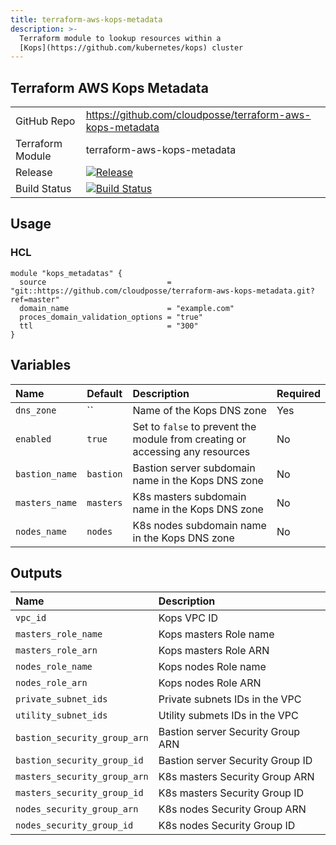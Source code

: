 ```yaml
---
title: terraform-aws-kops-metadata
description: >-
  Terraform module to lookup resources within a
  [Kops](https://github.com/kubernetes/kops) cluster
---
```


## Terraform AWS Kops Metadata

|                  |                                                                                                                                                                    |
|:-----------------|:-------------------------------------------------------------------------------------------------------------------------------------------------------------------|
| GitHub Repo      | <https://github.com/cloudposse/terraform-aws-kops-metadata>                                                                                                        |
| Terraform Module | terraform-aws-kops-metadata                                                                                                                                        |
| Release          | [![Release](https://img.shields.io/github/release/cloudposse/terraform-aws-kops-metadata.svg)](https://github.com/cloudposse/terraform-aws-kops-metadata/releases) |
| Build Status     | [![Build Status](https://travis-ci.org/cloudposse/terraform-aws-kops-metadata.svg?branch=master)](https://travis-ci.org/cloudposse/terraform-aws-kops-metadata)    |

## Usage

### HCL

```hcl
module "kops_metadatas" {
  source                           = "git::https://github.com/cloudposse/terraform-aws-kops-metadata.git?ref=master"
  domain_name                      = "example.com"
  proces_domain_validation_options = "true"
  ttl                              = "300"
}
```

## Variables

| Name           | Default   | Description                                                                   | Required |
|:---------------|:----------|:------------------------------------------------------------------------------|:---------|
| `dns_zone`     | ``        | Name of the Kops DNS zone                                                     | Yes      |
| `enabled`      | `true`    | Set to `false` to prevent the module from creating or accessing any resources | No       |
| `bastion_name` | `bastion` | Bastion server subdomain name in the Kops DNS zone                            | No       |
| `masters_name` | `masters` | K8s masters subdomain name in the Kops DNS zone                               | No       |
| `nodes_name`   | `nodes`   | K8s nodes subdomain name in the Kops DNS zone                                 | No       |

## Outputs

| Name                         | Description                       |
|:-----------------------------|:----------------------------------|
| `vpc_id`                     | Kops VPC ID                       |
| `masters_role_name`          | Kops masters Role name            |
| `masters_role_arn`           | Kops masters Role ARN             |
| `nodes_role_name`            | Kops nodes Role name              |
| `nodes_role_arn`             | Kops nodes Role ARN               |
| `private_subnet_ids`         | Private subnets IDs in the VPC    |
| `utility_subnet_ids`         | Utility submets IDs in the VPC    |
| `bastion_security_group_arn` | Bastion server Security Group ARN |
| `bastion_security_group_id`  | Bastion server Security Group ID  |
| `masters_security_group_arn` | K8s masters Security Group ARN    |
| `masters_security_group_id`  | K8s masters Security Group ID     |
| `nodes_security_group_arn`   | K8s nodes Security Group ARN      |
| `nodes_security_group_id`    | K8s nodes Security Group ID       |
